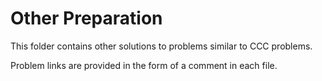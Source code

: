 # Other Preparation
This folder contains other solutions to problems similar to CCC problems.

Problem links are provided in the form of a comment in each file.
